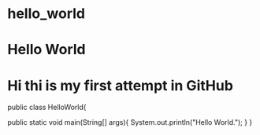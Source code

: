# hello_world
# Hello World
# Hi thi is my first attempt in GitHub

public class HelloWorld{

  public static void main(String[] args){
      System.out.println("Hello World.");
  }
}
